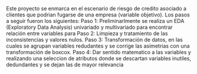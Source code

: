 Este proyecto se enmarca en el escenario de riesgo de credito asociado a clientes que podrian fugarse de una empresa (variable objetivo). 
Los pasos a seguir fueron los siguientes:
Paso 1: Preliminarlmente se realiza un EDA (Exploratory Data Analysis) univariado y multivariado para encontrar relación entre variables para 
Paso 2: Limpieza y tratamiento de las inconsistencias y valores nulos. 
Paso 3: Transformación de datos, en las cuales se agrupan variables redudantes y se corrige las asimetrias con una transformación de boxcox. 
Paso 4: Dar sentido matematico a las variables y realizando una seleccion de atributos donde se descartan variables inutiles, dedundantes y se dejan las de mayor relevancia 
